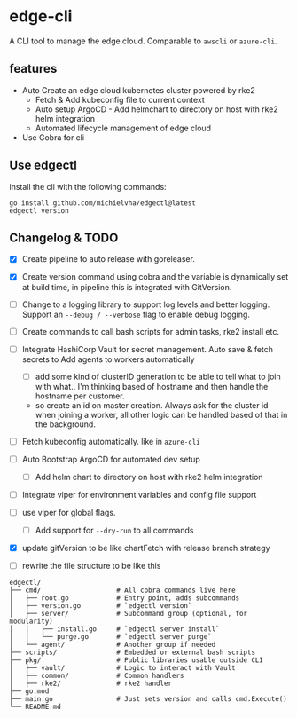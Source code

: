 # edge-cli

A CLI tool to manage the edge cloud. Comparable to `awscli` or `azure-cli`.

## features

- Auto Create an edge cloud kubernetes cluster powered by rke2
    - Fetch & Add kubeconfig file to current context
    - Auto setup ArgoCD - Add helmchart to directory on host with rke2 helm integration
    - Automated lifecycle management of edge cloud
- Use Cobra for cli

## Use edgectl

install the cli with the following commands:
```shell
go install github.com/michielvha/edgectl@latest
edgectl version
```

## Changelog & TODO

- [x] Create pipeline to auto release with goreleaser.
- [x] Create version command using cobra and the variable is dynamically set at build time, in pipeline this is integrated with GitVersion.

- [ ] Change to a logging library to support log levels and better logging. Support an `--debug / --verbose` flag to enable debug logging.

- [ ] Create commands to call bash scripts for admin tasks, rke2 install etc.
- [ ] Integrate HashiCorp Vault for secret management. Auto save & fetch secrets to Add agents to workers automatically
  - [ ] add some kind of clusterID generation to be able to tell what to join with what.. I'm thinking based of hostname and then handle the hostname per customer.
  - so create an id on master creation. Always ask for the cluster id when joining a worker, all other logic can be handled based of that in the background.
- [ ] Fetch kubeconfig automatically. like in ``azure-cli``

- [ ] Auto Bootstrap ArgoCD for automated dev setup
  - [ ] Add helm chart to directory on host with rke2 helm integration

- [ ] Integrate viper for environment variables and config file support
- [ ] use viper for global flags.
  - [ ] Add support for `--dry-run` to all commands

- [x] update gitVersion to be like chartFetch with release branch strategy



- [ ] rewrite the file structure to be like this 

```
edgectl/
├── cmd/                   # All cobra commands live here
│   ├── root.go            # Entry point, adds subcommands
│   ├── version.go         # `edgectl version`
│   ├── server/            # Subcommand group (optional, for modularity)
│   │   ├── install.go     # `edgectl server install`
│   │   └── purge.go       # `edgectl server purge`
│   └── agent/             # Another group if needed
├── scripts/               # Embedded or external bash scripts
├── pkg/                   # Public libraries usable outside CLI
│   ├── vault/             # Logic to interact with Vault
│   ├── common/            # Common handlers
│   ├── rke2/              # rke2 handler
├── go.mod
├── main.go                # Just sets version and calls cmd.Execute()
└── README.md
```